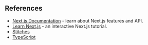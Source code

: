 ## References

- [Next.js Documentation](https://nextjs.org/docs) - learn about Next.js features and API.
- [Learn Next.js](https://nextjs.org/learn) - an interactive Next.js tutorial.
- [Stitches](https://stitches.dev/)
- [TypeScript](https://www.typescriptlang.org)
